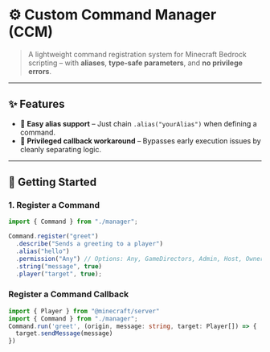 # ⚙️ Custom Command Manager (CCM)

> A lightweight command registration system for Minecraft Bedrock scripting – with **aliases**, **type-safe parameters**, and **no privilege errors**.

---

## ✨ Features

- 🔀 **Easy alias support** – Just chain `.alias("yourAlias")` when defining a command.
- 🧠 **Privileged callback workaround** – Bypasses early execution issues by cleanly separating logic.

---

## 🚀 Getting Started

### 1. Register a Command

```ts
import { Command } from "./manager";

Command.register("greet")
  .describe("Sends a greeting to a player")
  .alias("hello")
  .permission("Any") // Options: Any, GameDirectors, Admin, Host, Owner
  .string("message", true)
  .player("target", true);
```

### Register a Command Callback

```ts
import { Player } from "@minecraft/server"
import { Command } from "./manager";
Command.run('greet', (origin, message: string, target: Player[]) => {
  target.sendMessage(message)
})
```
